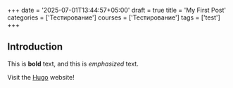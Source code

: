 +++
date = '2025-07-01T13:44:57+05:00'
draft = true
title = 'My First Post'
categories = ['Тестирование']
courses = ['Тестирование']
tags = ['test']
+++
## Introduction

This is **bold** text, and this is *emphasized* text.

Visit the [Hugo](https://gohugo.io) website!
